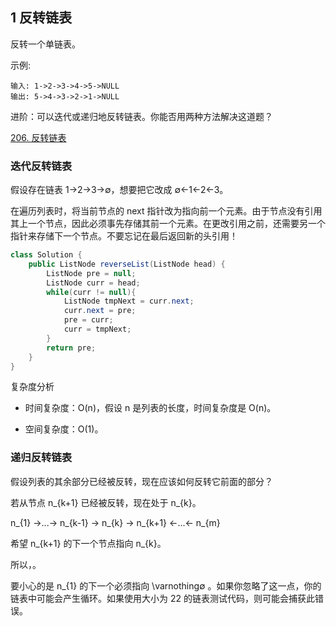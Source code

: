 ## 1 反转链表


反转一个单链表。

示例:

```
输入: 1->2->3->4->5->NULL
输出: 5->4->3->2->1->NULL
```

进阶：可以迭代或递归地反转链表。你能否用两种方法解决这道题？

[206. 反转链表](https://leetcode-cn.com/problems/reverse-linked-list/)

### 迭代反转链表

假设存在链表 1→2→3→∅，想要把它改成 ∅←1←2←3。

在遍历列表时，将当前节点的 next 指针改为指向前一个元素。由于节点没有引用其上一个节点，因此必须事先存储其前一个元素。在更改引用之前，还需要另一个指针来存储下一个节点。不要忘记在最后返回新的头引用！


```java
class Solution {
    public ListNode reverseList(ListNode head) {
        ListNode pre = null;
        ListNode curr = head;
        while(curr != null){
            ListNode tmpNext = curr.next;
            curr.next = pre;
            pre = curr;
            curr = tmpNext;
        }
        return pre;
    }
}
```


复杂度分析

* 时间复杂度：O(n)，假设 n 是列表的长度，时间复杂度是 O(n)。

* 空间复杂度：O(1)。

### 递归反转链表

假设列表的其余部分已经被反转，现在应该如何反转它前面的部分？


若从节点 n\_{k+1} 已经被反转，现在处于 n\_{k}。
	
n\_{1} ->...-> n\_{k-1} -> n\_{k} -> n\_{k+1} <-...<- n\_{m} 

希望 n\_{k+1} 的下一个节点指向 n\_{k}。

所以，。

要小心的是 n_{1} 的下一个必须指向 \varnothing∅ 。如果你忽略了这一点，你的链表中可能会产生循环。如果使用大小为 22 的链表测试代码，则可能会捕获此错误。




